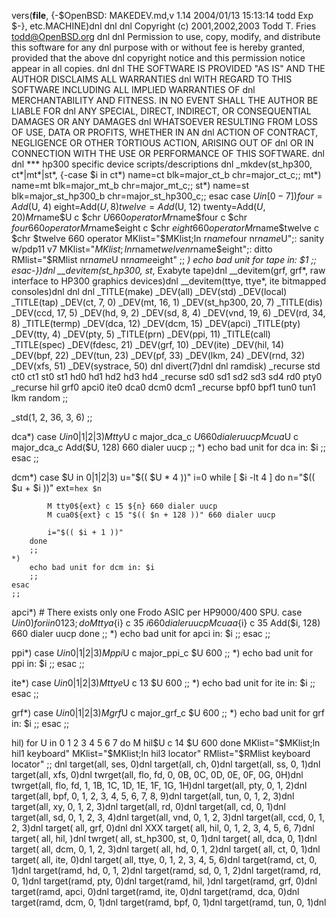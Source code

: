 vers(__file__,
	{-$OpenBSD: MAKEDEV.md,v 1.14 2004/01/13 15:13:14 todd Exp $-},
etc.MACHINE)dnl
dnl
dnl Copyright (c) 2001,2002,2003 Todd T. Fries <todd@OpenBSD.org>
dnl
dnl Permission to use, copy, modify, and distribute this software for any
dnl purpose with or without fee is hereby granted, provided that the above
dnl copyright notice and this permission notice appear in all copies.
dnl
dnl THE SOFTWARE IS PROVIDED "AS IS" AND THE AUTHOR DISCLAIMS ALL WARRANTIES
dnl WITH REGARD TO THIS SOFTWARE INCLUDING ALL IMPLIED WARRANTIES OF
dnl MERCHANTABILITY AND FITNESS. IN NO EVENT SHALL THE AUTHOR BE LIABLE FOR
dnl ANY SPECIAL, DIRECT, INDIRECT, OR CONSEQUENTIAL DAMAGES OR ANY DAMAGES
dnl WHATSOEVER RESULTING FROM LOSS OF USE, DATA OR PROFITS, WHETHER IN AN
dnl ACTION OF CONTRACT, NEGLIGENCE OR OTHER TORTIOUS ACTION, ARISING OUT OF
dnl OR IN CONNECTION WITH THE USE OR PERFORMANCE OF THIS SOFTWARE.
dnl
dnl *** hp300 specific device scripts/descriptions
dnl
_mkdev(st_hp300, ct*|mt*|st*,
{-case $i in
	ct*) name=ct blk=major_ct_b chr=major_ct_c;;
	mt*) name=mt blk=major_mt_b chr=major_mt_c;;
	st*) name=st blk=major_st_hp300_b chr=major_st_hp300_c;;
	esac
	case $U in
	[0-7])
		four=Add($U, 4) eight=Add($U, 8)
		twelve=Add($U, 12) twenty=Add($U, 20)
		M r$name$U	c $chr $U 660 operator
		M r$name$four	c $chr $four 660 operator
		M r$name$eight	c $chr $eight 660 operator
		M r$name$twelve	c $chr $twelve 660 operator
		MKlist="$MKlist;ln r$name$four nr$name$U";: sanity w/pdp11 v7
		MKlist="$MKlist;ln r$name$twelve nr$name$eight";: ditto
		RMlist="$RMlist nr$name$U nr$name$eight"
		;;
	*)
		echo bad unit for tape in: $1
		;;
	esac-})dnl
__devitem(st_hp300, st*, Exabyte tape)dnl
__devitem(grf, grf*, raw interface to HP300 graphics devices)dnl
__devitem(ttye, ttye*, ite bitmapped consoles)dnl
dnl
dnl
_TITLE(make)
_DEV(all)
_DEV(std)
_DEV(local)
_TITLE(tap)
_DEV(ct, 7, 0)
_DEV(mt, 16, 1)
_DEV(st_hp300, 20, 7)
_TITLE(dis)
_DEV(ccd, 17, 5)
_DEV(hd, 9, 2)
_DEV(sd, 8, 4)
_DEV(vnd, 19, 6)
_DEV(rd, 34, 8)
_TITLE(termp)
_DEV(dca, 12)
_DEV(dcm, 15)
_DEV(apci)
_TITLE(pty)
_DEV(tty, 4)
_DEV(pty, 5)
_TITLE(prn)
_DEV(ppi, 11)
_TITLE(call)
_TITLE(spec)
_DEV(fdesc, 21)
_DEV(grf, 10)
_DEV(ite)
_DEV(hil, 14)
_DEV(bpf, 22)
_DEV(tun, 23)
_DEV(pf, 33)
_DEV(lkm, 24)
_DEV(rnd, 32)
_DEV(xfs, 51)
_DEV(systrace, 50)
dnl
divert(7)dnl
dnl
ramdisk)
	_recurse std ct0 ct1 st0 st1 hd0 hd1 hd2 hd3 hd4
	_recurse sd0 sd1 sd2 sd3 sd4 rd0 pty0
	_recurse hil grf0 apci0 ite0 dca0 dcm0 dcm1
	_recurse bpf0 bpf1 tun0 tun1 lkm random
	;;

_std(1, 2, 36, 3, 6)
	;;

dca*)
	case $U in
	0|1|2|3)
		M tty$U c major_dca_c $U 660 dialer uucp
		M cua$U c major_dca_c Add($U, 128) 660 dialer uucp
		;;
	*)
		echo bad unit for dca in: $i
		;;
	esac
	;;

dcm*)
	case $U in
	0|1|2|3)
		u="$(( $U * 4 ))"
		i=0
		while [ $i -lt 4 ]
		do
			n="$(( $u + $i ))"
			ext=`hex $n`

			M tty0${ext} c 15 ${n} 660 dialer uucp
			M cua0${ext} c 15 "$(( $n + 128 ))" 660 dialer uucp

			i="$(( $i + 1 ))"
		done
		;;
	*)
		echo bad unit for dcm in: $i
		;;
	esac
	;;

apci*)
	# There exists only one Frodo ASIC per HP9000/400 SPU.
	case $U in
	0)
		for i in 0 1 2 3; do
			M ttya${i} c 35 ${i} 660 dialer uucp
			M cuaa${i} c 35 Add($i, 128) 660 dialer uucp
		done
		;;
	*)
		echo bad unit for apci in: $i
		;;
	esac
	;;

ppi*)
	case $U in
	0|1|2|3)
		M ppi$U c major_ppi_c $U 600
		;;
	*)
		echo bad unit for ppi in: $i
		;;
	esac
	;;

ite*)
	case $U in
	0|1|2|3)
		M ttye$U c 13 $U 600
		;;
	*)
		echo bad unit for ite in: $i
		;;
	esac
	;;

grf*)
	case $U in
	0|1|2|3)
		M grf$U c major_grf_c $U 600
		;;
	*)
		echo bad unit for grf in: $i
		;;
	esac
	;;

hil)
	for U in 0 1 2 3 4 5 6 7
	do
		M hil$U c 14 $U 600
	done
	MKlist="$MKlist;ln hil1 keyboard"
	MKlist="$MKlist;ln hil3 locator"
	RMlist="$RMlist keyboard locator"
	;;
dnl
target(all, ses, 0)dnl
target(all, ch, 0)dnl
target(all, ss, 0, 1)dnl
target(all, xfs, 0)dnl
twrget(all, flo, fd, 0, 0B, 0C, 0D, 0E, 0F, 0G, 0H)dnl
twrget(all, flo, fd, 1, 1B, 1C, 1D, 1E, 1F, 1G, 1H)dnl
target(all, pty, 0, 1, 2)dnl
target(all, bpf, 0, 1, 2, 3, 4, 5, 6, 7, 8, 9)dnl
target(all, tun, 0, 1, 2, 3)dnl
target(all, xy, 0, 1, 2, 3)dnl
target(all, rd, 0)dnl
target(all, cd, 0, 1)dnl
target(all, sd, 0, 1, 2, 3, 4)dnl
target(all, vnd, 0, 1, 2, 3)dnl
target(all, ccd, 0, 1, 2, 3)dnl
target( all, grf, 0)dnl
dnl XXX target( all, hil, 0, 1, 2, 3, 4, 5, 6, 7)dnl
target( all, hil, )dnl
twrget( all, st_hp300, st, 0, 1)dnl
target( all, dca, 0, 1)dnl
target( all, dcm, 0, 1, 2, 3)dnl
target( all, hd, 0, 1, 2)dnl
target( all, ct, 0, 1)dnl
target( all, ite, 0)dnl
target( all, ttye, 0, 1, 2, 3, 4, 5, 6)dnl
target(ramd, ct, 0, 1)dnl
target(ramd, hd, 0, 1, 2)dnl
target(ramd, sd, 0, 1, 2)dnl
target(ramd, rd, 0, 1)dnl
target(ramd, pty, 0)dnl
target(ramd, hil, )dnl
target(ramd, grf, 0)dnl
target(ramd, apci, 0)dnl
target(ramd, ite, 0)dnl
target(ramd, dca, 0)dnl
target(ramd, dcm, 0, 1)dnl
target(ramd, bpf, 0, 1)dnl
target(ramd, tun, 0, 1)dnl
